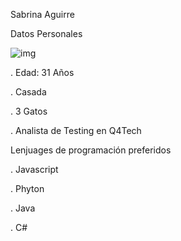 Sabrina Aguirre

Datos Personales

![img](https://github.com/user-attachments/assets/2624b899-4295-4d7c-964d-96026d1703d5)


  . Edad: 31 Años
  
  . Casada
  
  . 3 Gatos
  
  . Analista de Testing en Q4Tech 

Lenjuages de programación preferidos

. Javascript

. Phyton

. Java

. C#
